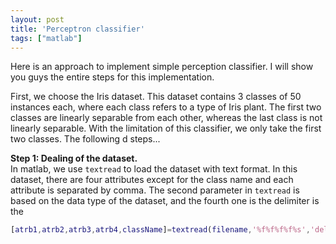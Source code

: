 ```yaml
---
layout: post
title: 'Perceptron classifier'
tags: ["matlab"]
---
```


Here is an approach to implement simple perception classifier. I will show you guys the entire steps for this implementation.

First, we choose the Iris dataset. This dataset contains 3 classes of 50 instances each, where each class refers to a type of Iris plant. The first two classes are linearly separable from each other, whereas the last class is not linearly separable. With the limitation of this classifier, we only take the first two classes. The following d steps...

**Step 1: Dealing of the dataset.** <br>
In matlab, we use `textread` to load the dataset with text format. In this dataset, there are four attributes except for the class name and each attribute is separated by comma. The second parameter in `textread` is based on the data type of the dataset, and the fourth one is the delimiter is the 

~~~ matlab
[atrb1,atrb2,atrb3,atrb4,className]=textread(filename,'%f%f%f%f%s','delimiter,',');
~~~
